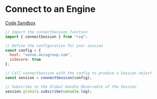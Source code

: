 # Connect to an Engine
[Code Sandbox](https://codesandbox.io/embed/k2wz9px11v)

```javascript
// Import the connectSession function
import { connectSession } from "rxq";

// Define the configuration for your session
const config = {
  host: "sense.axisgroup.com",
  isSecure: true
};

// Call connectSession with the config to produce a Session object
const session = connectSession(config);

// Subscribe to the Global Handle Observable of the Session
session.global$.subscribe(console.log);
```